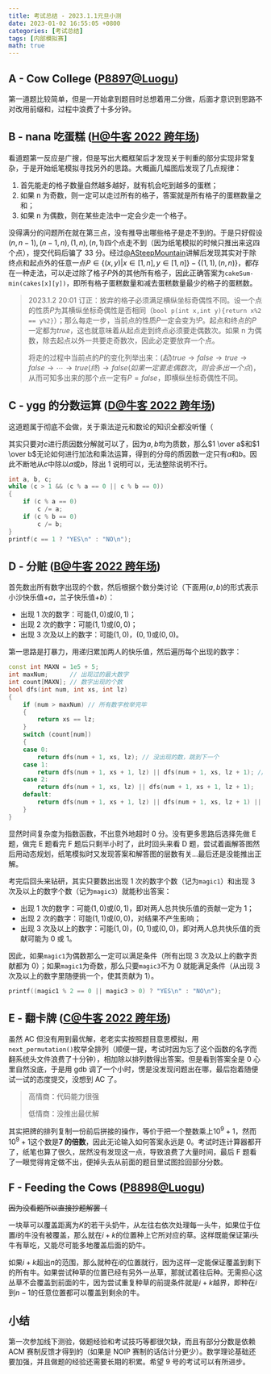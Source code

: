 ```yaml
---
title: 考试总结 - 2023.1.1元旦小测
date: 2023-01-02 16:55:05 +0800
categories: [考试总结]
tags: [内部模拟赛]
math: true
---
```


## A - Cow College ([P8897@Luogu](https://www.luogu.com.cn/problem/P8897))

第一道题比较简单，但是一开始拿到题目时总想着用二分做，后面才意识到思路不对改用前缀和，过程中浪费了十多分钟。

## B - nana 吃蛋糕 ([H@牛客 2022 跨年场](https://ac.nowcoder.com/acm/contest/49343/H))

看道题第一反应是广搜，但是写出大概框架后才发现关于判重的部分实现非常复杂，于是开始纸笔模拟寻找另外的思路。大概画几幅图后发现了几点规律：

1. 首先能走的格子数量自然越多越好，就有机会吃到越多的蛋糕；
2. 如果 n 为奇数，则一定可以走过所有的格子，答案就是所有格子的蛋糕数量之和；
3. 如果 n 为偶数，则在某些走法中一定会少走一个格子。

没得满分的问题所在就在第三点，没有推导出哪些格子是走不到的。于是只好假设$(n,n-1),(n-1,n),(1,n),(n,1)$四个点走不到（因为纸笔模拟的时候只推出来这四个点），提交代码后骗了 33 分。经过[@ASteepMountain](https://www.luogu.com.cn/user/766639)讲解后发现其实对于除终点和起点外的任意一点$P \in \{(x,y) \vert x \in [1,n], y \in [1,n]\} - \{(1,1),(n,n)\}$，都存在一种走法，可以走过除了格子$P$外的其他所有格子，因此正确答案为`cakeSum-min(cakes[x][y])`，即所有格子蛋糕数量和减去蛋糕数量最少的格子的蛋糕数。

> 2023.1.2 20:01 订正：放弃的格子必须满足横纵坐标奇偶性不同。设一个点的性质$P$为其横纵坐标奇偶性是否相同（`bool p(int x,int y){return x%2 == y%2}`）；那么每走一步，当前点的性质$P$一定会变为$!P$。起点和终点的$P$一定都为$true$，这也就意味着从起点走到终点必须要走偶数次。如果 n 为偶数，除去起点以外一共要走奇数次，因此必定要放弃一个点。
>
> 将走的过程中当前点的$P$的变化列举出来：$(起)true \rightarrow false \rightarrow true \rightarrow false \rightarrow \cdots \rightarrow true(终) \rightarrow false(如果一定要走偶数次，则会多出一个点)$，从而可知多出来的那个点一定有$P=false$，即横纵坐标奇偶性不同。

## C - ygg 的分数运算 ([D@牛客 2022 跨年场](https://ac.nowcoder.com/acm/contest/49343/D))

这道题属于彻底不会做，关于乘法逆元和数论的知识全都没听懂（

其实只要对$c$进行质因数分解就可以了，因为$a,b$均为质数，那么$1 \over a$和$1 \over b$无论如何进行加法和乘法运算，得到的分母的质因数一定只有$a$和$b$。因此不断地从$c$中除以$a$或$b$，除出 1 说明可以，无法整除说明不行。

```c++
int a, b, c;
while (c > 1 && (c % a == 0 || c % b == 0))
{
    if (c % a == 0)
        c /= a;
    if (c % b == 0)
        c /= b;
}
printf(c == 1 ? "YES\n" : "NO\n");
```

## D - 分赃 ([B@牛客 2022 跨年场](https://ac.nowcoder.com/acm/contest/49343/B))

首先数出所有数字出现的个数，然后根据个数分类讨论（下面用$(a,b)$的形式表示小沙快乐值$+a$，兰子快乐值$+b$）：

- 出现 1 次的数字：可能$(1,0)$或$(0,1)$；
- 出现 2 次的数字：可能$(1,1)$或$(0,0)$；
- 出现 3 次及以上的数字：可能$(1,0)$，$(0,1)$或$(0,0)$。

第一思路是打暴力，用递归累加两人的快乐值，然后遍历每个出现的数字：

```c++
const int MAXN = 1e5 + 5;
int maxNum;      // 出现过的最大数字
int count[MAXN]; // 数字出现的个数
bool dfs(int num, int xs, int lz)
{
    if (num > maxNum) // 所有数字枚举完毕
    {
        return xs == lz;
    }
    switch (count[num])
    {
    case 0:
        return dfs(num + 1, xs, lz); // 没出现的数，跳到下一个
    case 1:
        return dfs(num + 1, xs + 1, lz) || dfs(num + 1, xs, lz + 1); // 往下枚举两种分法的分支，有一条可行那么当前的分法就可行
    case 2:
        return dfs(num + 1, xs, lz) || dfs(num + 1, xs + 1, lz + 1);
    default:
        return dfs(num + 1, xs + 1, lz) || dfs(num + 1, xs, lz + 1) || dfs(num + 1, xs, lz);
    }
}
```

显然时间复杂度为指数函数，不出意外地超时 0 分。没有更多思路后选择先做 E 题，做完 E 题看完 F 题后只剩半小时了，此时回头来看 D 题，尝试着画解答图然后用动态规划，纸笔模拟时又发现答案和解答图的层数有关...最后还是没能推出正解。

考完后回头来钻研，其实只要数出出现 1 次的数字个数（记为`magic1`）和出现 3 次及以上的数字个数（记为`magic3`）就能秒出答案：

- 出现 1 次的数字：可能$(1,0)$或$(0,1)$，即对两人总共快乐值的贡献一定为 1；
- 出现 2 次的数字：可能$(1,1)$或$(0,0)$，对结果不产生影响；
- 出现 3 次及以上的数字：可能$(1,0)$，$(0,1)$或$(0,0)$，即对两人总共快乐值的贡献可能为 0 或 1。

因此，如果`magic1`为偶数那么一定可以满足条件（所有出现 3 次及以上的数字贡献都为 0）；如果`magic1`为奇数，那么只要`magic3`不为 0 就能满足条件（从出现 3 次及以上的数字里随便挑一个，使其贡献为 1）。

```c++
printf((magic1 % 2 == 0 || magic3 > 0) ? "YES\n" : "NO\n");
```

## E - 翻卡牌 ([C@牛客 2022 跨年场](https://ac.nowcoder.com/acm/contest/49343/C))

虽然 AC 但没有用到最优解，老老实实按照题目意思模拟，用`next_permutation()`枚举全排列（顺便一提，考试时因为忘了这个函数的名字而翻系统头文件浪费了十分钟），相加除以排列数得出答案。但是看到答案全是 0 心里自然没底，于是用 gdb 调了一个小时，愣是没发现问题出在哪，最后抱着随便试一试的态度提交，没想到 AC 了。

> 高情商：代码能力很强
>
> 低情商：没推出最优解

其实把牌的排列复制一份前后拼接的操作，等价于把一个整数乘上$10^9+1$，然而$10^9+1$这个数是**7 的倍数**，因此无论输入如何答案永远是 0。考试时连计算器都开了，纸笔也算了很久，居然没有发现这一点，导致浪费了大量时间，最后 F 题看了一眼觉得肯定做不出，便掉头去从前面的题目里试图捡回部分分数。

## F - Feeding the Cows ([P8898@Luogu](https://www.luogu.com.cn/problem/P8898))

~~因为没看题所以直接抄题解罢（~~

一块草可以覆盖距离为$K$的若干头奶牛，从左往右依次处理每一头牛，如果位于位置$i$的牛没有被覆盖，那么就在$i+k$的位置种上它所对应的草。这样既能保证第$i$头牛有草吃，又能尽可能多地覆盖后面的奶牛。

如果$i+k$超出$n$的范围，那么就种在$i$的位置就行，因为这样一定能保证覆盖到剩下的所有牛。如果尝试种草的位置已经有另外一丛草，那就试着往后种。无需担心这丛草不会覆盖到前面的牛，因为尝试重复种草的前提条件就是$i+k$越界，即种在$i$到$n-1$的任意位置都可以覆盖到剩余的牛。

## 小结

第一次参加线下测验，做题经验和考试技巧等都很欠缺，而且有部分分数是依赖 ACM 赛制反馈才得到的（如果是 NOIP 赛制的话估计分更少）。数学理论基础还要加强，并且做题的经验还需要长期的积累。希望 9 号的考试可以有所进步。
